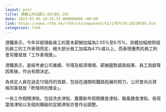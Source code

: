 ```yaml
---
layout: post
title: 港鐵公布加薪2.05%至6.15%
date: 2023-07-05 14:35:53.000000000 +08:00
link: https://news.rthk.hk/rthk/ch/component/k2/1707578-20230705.htm
categories: rthk
---
```


港鐵表示，今年非經理級員工的基本薪酬加幅為2.05%至6.15%，具體加幅按照個別員工的工作表現而定，絕大部分員工加幅為4.1%或以上，而表現優秀的員工則會另獲發放「工作表現獎」。

港鐵表示，是經考慮公司業績、市場及經濟環境、薪酬趨勢調查結果、員工貢獻等因素後，作出有關決定。

為肯定人員在過去12個月的貢獻，包括在通關和鐵路拓展的努力，公司會向合資格同事發放「酌情特別獎金」。

一些工作相關津貼，包括洗衣津貼、農曆新年假期膳食津貼、颱風膳食津貼、夜班當值津貼以及個別職級的定額津貼亦會作出調整。
